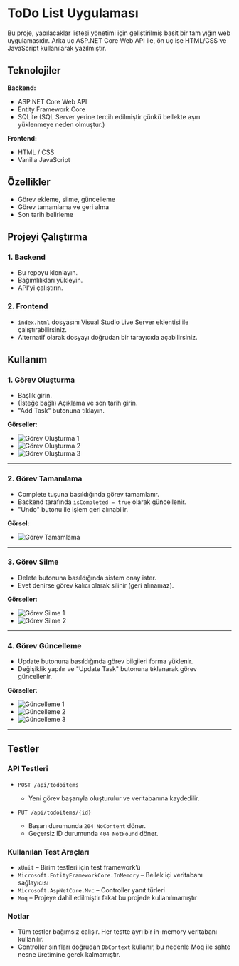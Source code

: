 # ToDo List Uygulaması

Bu proje, yapılacaklar listesi yönetimi için geliştirilmiş basit bir tam yığın web uygulamasıdır. Arka uç ASP.NET Core Web API ile, ön uç ise HTML/CSS ve JavaScript kullanılarak yazılmıştır.

## Teknolojiler

**Backend:**
- ASP.NET Core Web API  
- Entity Framework Core  
- SQLite (SQL Server yerine tercih edilmiştir çünkü bellekte aşırı yüklenmeye neden olmuştur.)

**Frontend:**
- HTML / CSS  
- Vanilla JavaScript  

## Özellikler

- Görev ekleme, silme, güncelleme  
- Görev tamamlama ve geri alma  
- Son tarih belirleme

## Projeyi Çalıştırma

### 1. Backend

- Bu repoyu klonlayın.
- Bağımlılıkları yükleyin.
- API'yi çalıştırın.

### 2. Frontend

- `index.html` dosyasını Visual Studio Live Server eklentisi ile çalıştırabilirsiniz.
- Alternatif olarak dosyayı doğrudan bir tarayıcıda açabilirsiniz.

## Kullanım

### 1. Görev Oluşturma

- Başlık girin.  
- (İsteğe bağlı) Açıklama ve son tarih girin.  
- "Add Task" butonuna tıklayın.

**Görseller:**
- ![Görev Oluşturma 1](Images/1.png)
- ![Görev Oluşturma 2](Images/2.png)
- ![Görev Oluşturma 3](Images/3.png)

---

### 2. Görev Tamamlama

- Complete tuşuna basıldığında görev tamamlanır.
- Backend tarafında `isCompleted = true` olarak güncellenir.
- "Undo" butonu ile işlem geri alınabilir.

**Görsel:**
- ![Görev Tamamlama](Images/4.png)

---

### 3. Görev Silme

- Delete butonuna basıldığında sistem onay ister.
- Evet denirse görev kalıcı olarak silinir (geri alınamaz).

**Görseller:**
- ![Görev Silme 1](Images/5.png)
- ![Görev Silme 2](Images/6.png)

---

### 4. Görev Güncelleme

- Update butonuna basıldığında görev bilgileri forma yüklenir.
- Değişiklik yapılır ve "Update Task" butonuna tıklanarak görev güncellenir.

**Görseller:**
- ![Güncelleme 1](Images/7.png)
- ![Güncelleme 2](Images/8.png)
- ![Güncelleme 3](Images/9.png)

---

## Testler

### API Testleri

- `POST /api/todoitems`  
  - Yeni görev başarıyla oluşturulur ve veritabanına kaydedilir.

- `PUT /api/todoitems/{id}`  
  - Başarı durumunda `204 NoContent` döner.  
  - Geçersiz ID durumunda `404 NotFound` döner.

### Kullanılan Test Araçları

- `xUnit` – Birim testleri için test framework’ü  
- `Microsoft.EntityFrameworkCore.InMemory` – Bellek içi veritabanı sağlayıcısı  
- `Microsoft.AspNetCore.Mvc` – Controller yanıt türleri  
- `Moq` – Projeye dahil edilmiştir fakat bu projede kullanılmamıştır

### Notlar

- Tüm testler bağımsız çalışır. Her testte ayrı bir in-memory veritabanı kullanılır.  
- Controller sınıfları doğrudan `DbContext` kullanır, bu nedenle Moq ile sahte nesne üretimine gerek kalmamıştır.
